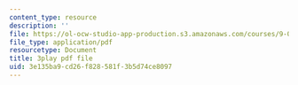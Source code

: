 ```yaml
---
content_type: resource
description: ''
file: https://ol-ocw-studio-app-production.s3.amazonaws.com/courses/9-00sc-introduction-to-psychology-fall-2011/3e135ba9cd26f828581f3b5d74ce8097_kD3CswjYb2E.pdf
file_type: application/pdf
resourcetype: Document
title: 3play pdf file
uid: 3e135ba9-cd26-f828-581f-3b5d74ce8097
---
```

